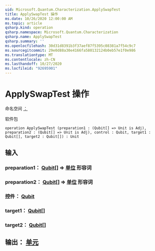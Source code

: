 ```yaml
---
uid: Microsoft.Quantum.Characterization.ApplySwapTest
title: ApplySwapTest 操作
ms.date: 10/26/2020 12:00:00 AM
ms.topic: article
qsharp.kind: operation
qsharp.namespace: Microsoft.Quantum.Characterization
qsharp.name: ApplySwapTest
qsharp.summary: ''
ms.openlocfilehash: 30d31d8391b3f37aef87f5395c08381a7f54c9c7
ms.sourcegitcommit: 29e0d88a30e4166fa580132124b0eb57e1f0e986
ms.translationtype: MT
ms.contentlocale: zh-CN
ms.lasthandoff: 10/27/2020
ms.locfileid: "92695901"
---
```

# <a name="applyswaptest-operation"></a>ApplySwapTest 操作

命名空间 [：](xref:Microsoft.Quantum.Characterization)

软件包 [](https://nuget.org/packages/)




```qsharp
operation ApplySwapTest (preparation1 : (Qubit[] => Unit is Adj), preparation2 : (Qubit[] => Unit is Adj), control : Qubit, target1 : Qubit[], target2 : Qubit[]) : Unit
```


## <a name="input"></a>输入

### <a name="preparation1--qubit--unit-adj"></a>preparation1： [Qubit](xref:microsoft.quantum.lang-ref.qubit)[] => [单位](xref:microsoft.quantum.lang-ref.unit) 形容词




### <a name="preparation2--qubit--unit-adj"></a>preparation2： [Qubit](xref:microsoft.quantum.lang-ref.qubit)[] => [单位](xref:microsoft.quantum.lang-ref.unit) 形容词




### <a name="control--qubit"></a>控件： [Qubit](xref:microsoft.quantum.lang-ref.qubit)




### <a name="target1--qubit"></a>target1： [Qubit](xref:microsoft.quantum.lang-ref.qubit)[]




### <a name="target2--qubit"></a>target2： [Qubit](xref:microsoft.quantum.lang-ref.qubit)[]





## <a name="output--unit"></a>输出： [单元](xref:microsoft.quantum.lang-ref.unit)

